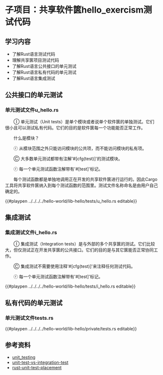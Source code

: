# 子项目：共享软件篋hello_exercism测试代码

## 学习内容
- 了解Rust语言测试代码
- 理解共享篋项目测试代码
- 了解Rust语言公共接口的单元测试
- 了解Rust语言私有代码的单元测试
- 了解Rust语言集成测试

## 公共接口的单元测试

### 单元测试文件u_hello.rs

　　Ⓘ 单元测试（Unit tests）是单个模块或者说单个软件篋的单独测试。它们很小且可以测试私有代码。它们的目的是软件篋每一个功能能否正常工作。

　　什么是模块？

　　ⓡ 从模块范围之外只能访问模块的公共项，而不能访问模块的私有项。

　　Ⓒ 大多数单元测试都带有注解'#[cfg(test)]'的测试模块。

　　ⓡ 每一个单元测试函数注解带有'#[test]'标记。

　　每个测试函数都是单独地调用正在开发的共享软件篋进行运行的。因此Cargo工具将共享软件篋纳入到每个测试函数的范围里。测试文件名称命名是由用户自己确定的。

{{#playpen ../../../../hello-world/lib-hello/tests/u_hello.rs editable}}

## 集成测试

### 集成测试文件i_hello.rs

　　Ⓘ 集成测试（Integration tests）是与外部的多个共享篋的测试。它们比较大，但仅测试正在开发共享篋的公共接口。它们的目的是与其它篋能否正常协同工作。

　　Ⓒ 集成测试不需要使用注释'#[cfg(test)]'来注释任何测试代码。

　　ⓡ 每一个单元测试函数注解带有'#[test]'标记。

{{#playpen ../../../../hello-world/lib-hello/tests/i_hello.rs editable}}

## 私有代码的单元测试

### 单元测试文件tests.rs

{{#playpen ../../../../hello-world/lib-hello/private/tests.rs editable}}

## 参考资料
- [unit_testing](https://doc.rust-lang.org/rust-by-example/testing/unit_testing.html)
- [unit-test-vs-integration-test](https://www.guru99.com/unit-test-vs-integration-test.html)
- [rust-unit-test-placement](http://xion.io/post/code/rust-unit-test-placement.html)